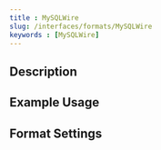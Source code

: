 ```yaml
---
title : MySQLWire
slug: /interfaces/formats/MySQLWire
keywords : [MySQLWire]
---
```


## Description

## Example Usage

## Format Settings